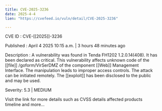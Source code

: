 ```yaml
---
title: CVE-2025-3236
date: 2025-4-4
lien: "https://cvefeed.io/vuln/detail/CVE-2025-3236"

---
```


CVE ID : CVE-[[2025]]-3236

Published :  April 4
2025
10:15 a.m. | 3 hours
48 minutes ago

Description : A vulnerability was found in Tenda FH1202 1.2.0.14(408). It has been declared as critical. This vulnerability affects unknown code of the  [[file]] /goform/VirSerDMZ of the component  [[Web]] Management Interface. The manipulation leads to improper access controls. The attack can be initiated remotely. The  [[exploit]] has been disclosed to the public and may be used.

Severity: 5.3 | MEDIUM

Visit the link for more details
such as CVSS details
affected products
timeline
and more...
